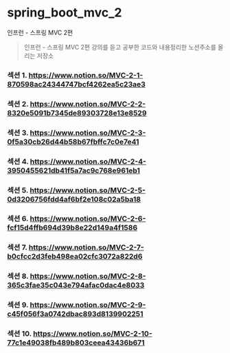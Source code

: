 # spring_boot_mvc_2

인프런 - 스프링 MVC 2편

> 인프런 - 스프링 MVC 2편 강의를 듣고 공부한 코드와 내용정리한 노션주소를 올리는 저장소

### 섹션 1. https://www.notion.so/MVC-2-1-870598ac24344747bcf4262ea5c23ae3

### 섹션 2. https://www.notion.so/MVC-2-2-8320e5091b7345de89303728e13e8529

### 섹션 3. https://www.notion.so/MVC-2-3-0f5a30cb26d44b58b67fbffc7c0e7e41

### 섹션 4. https://www.notion.so/MVC-2-4-3950455621db41f5a7ac9c768e961eb1

### 섹션 5. https://www.notion.so/MVC-2-5-0d3206756fdd4af6bf2e108c02a5ba18

### 섹션 6. https://www.notion.so/MVC-2-6-fcf15d4ffb694d39b8e22d149a4f1586

### 섹션 7. https://www.notion.so/MVC-2-7-b0cfcc2d3feb498ea02cfc3072a822d6

### 섹션 8. https://www.notion.so/MVC-2-8-365c3fae35c043e794afac0dac4e8033

### 섹션 9. https://www.notion.so/MVC-2-9-c45f056f3a0742dbac893d8139902251

### 섹션 10. https://www.notion.so/MVC-2-10-77c1e49038fb489b803ceea43436b671